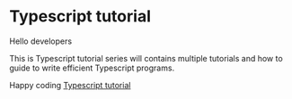 # Typescript tutorial

Hello developers

This is Typescript tutorial series will contains multiple tutorials and how to guide to write efficient Typescript programs.

Happy coding
[Typescript tutorial](https://codedelay.com)

